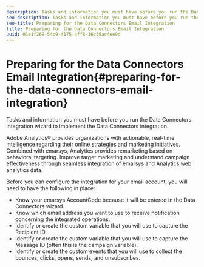 ```yaml
---
description: Tasks and information you must have before you run the Data Connectors integration wizard to implement the Data Connectors integration.
seo-description: Tasks and information you must have before you run the Data Connectors integration wizard to implement the Data Connectors integration.
seo-title: Preparing for the Data Connectors Email Integration
title: Preparing for the Data Connectors Email Integration
uuid: 01e1f269-54c9-4175-aff8-16c39ac4ee9d
---
```


# Preparing for the Data Connectors Email Integration{#preparing-for-the-data-connectors-email-integration}

Tasks and information you must have before you run the Data Connectors integration wizard to implement the Data Connectors integration.

Adobe Analytics® provides organizations with actionable, real-time intelligence regarding their online strategies and marketing initiatives. Combined with emarsys, Analytics provides remarketing based on behavioral targeting. Improve target marketing and understand campaign effectiveness through seamless integration of emarsys and Analytics web analytics data.

Before you can configure the integration for your email account, you will need to have the following in place:

* Know your emarsys AccountCode because it will be entered in the Data Connectors wizard. 
* Know which email address you want to use to receive notification concerning the integrated operations. 
* Identify or create the custom variable that you will use to capture the Recipient ID. 
* Identify or create the custom variable that you will use to capture the Message ID (often this is the campaign variable). 
* Identify or create the custom events that you will use to collect the bounces, clicks, opens, sends, and unsubscribes.

